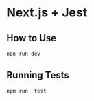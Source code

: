 # Next.js + Jest

## How to Use


```bash
npn run dev
```

## Running Tests

```bash
npm run  test
```
